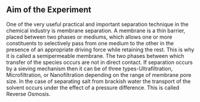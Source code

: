 ## Aim of the Experiment
One of the very useful practical and important separation technique in the chemical industry is membrane separation. A membrane is a thin barrier, placed between two phases or mediums, which allows one or more constituents to selectively pass from one medium to the other in the presence of an appropriate driving force while retaining the rest. This is why it is called a semipermeable membrane. The two phases between which transfer of the species occurs are not in direct contact.
If separation occurs by a sieving mechanism then it can be of three types-Ultrafiltration, Microfiltration, or Nanofiltration depending on the range of membrane pore size. In the case of separating salt from brackish water the transport of the solvent occurs under the effect of a pressure difference. This is called Reverse Osmosis.
